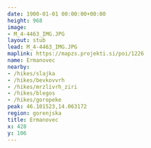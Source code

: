 ```yaml
---
date: 1900-01-01 00:00:00+00:00
height: 968
image:
- M_4-4463_IMG.JPG
layout: stub
lead: M_4-4463_IMG.JPG
maplink: https://mapzs.projekti.si/poi/1226
name: Ermanovec
nearby:
- /hikes/slajka
- /hikes/bevkovvrh
- /hikes/mrzlivrh_ziri
- /hikes/blegos
- /hikes/goropeke
peak: 46.101523,14.063172
region: gorenjska
title: Ermanovec
x: 428
y: 106
---
```

